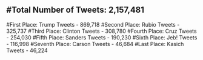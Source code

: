 #Total Number of Tweets: 2,157,481 
---
#First Place: Trump Tweets - 869,718
#Second Place: Rubio Tweets - 325,737
#Third Place: Clinton Tweets - 308,780
#Fourth Place: Cruz Tweets - 254,030
#Fifth Place: Sanders Tweets - 190,230
#Sixth Place: Jeb! Tweets - 116,998
#Seventh Place: Carson Tweets - 46,684
#Last Place: Kasich Tweets - 46,224
